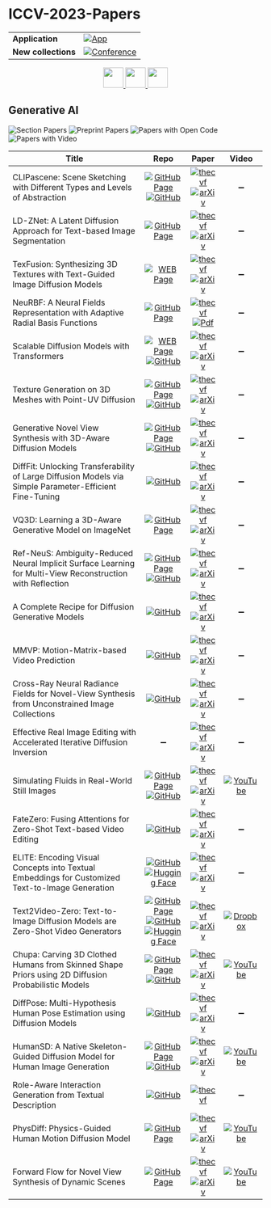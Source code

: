 # ICCV-2023-Papers

<table>
    <tr>
        <td><strong>Application</strong></td>
        <td>
            <a href="https://huggingface.co/spaces/DmitryRyumin/NewEraAI-Papers" style="float:left;">
                <img src="https://img.shields.io/badge/🤗-NewEraAI--Papers-FFD21F.svg" alt="App" />
            </a>
        </td>
    </tr>
    <tr>
        <td><strong>New collections</strong></td>
        <td>
            <a href="https://github.com/DmitryRyumin/ICCV-2023-Papers/blob/main/README.md">
                <img src="http://img.shields.io/badge/ICCV-2025-0073AE.svg" alt="Conference">
            </a>
        </td>
    </tr>
</table>

<div align="center">
    <a href="https://github.com/DmitryRyumin/ICCV-2023-Papers/blob/main/sections/2023/main/recognition-segmentation-and-shape-analysis.md">
        <img src="https://cdn.jsdelivr.net/gh/DmitryRyumin/NewEraAI-Papers@main/images/left.svg" width="40" alt="" />
    </a>
    <a href="https://github.com/DmitryRyumin/ICCV-2023-25-Papers/blob/main/README_2023.md">
        <img src="https://cdn.jsdelivr.net/gh/DmitryRyumin/NewEraAI-Papers@main/images/home.svg" width="40" alt="" />
    </a>
    <a href="https://github.com/DmitryRyumin/ICCV-2023-Papers/blob/main/sections/2023/main/humans-3d-modeling-and-driving.md">
        <img src="https://cdn.jsdelivr.net/gh/DmitryRyumin/NewEraAI-Papers@main/images/right.svg" width="40" alt="" />
    </a>
</div>

## Generative AI

![Section Papers](https://img.shields.io/badge/Section%20Papers-24-42BA16) ![Preprint Papers](https://img.shields.io/badge/Preprint%20Papers-23-b31b1b) ![Papers with Open Code](https://img.shields.io/badge/Papers%20with%20Open%20Code-17-1D7FBF) ![Papers with Video](https://img.shields.io/badge/Papers%20with%20Video-6-FF0000)

| **Title** | **Repo** | **Paper** | **Video** |
|-----------|:--------:|:---------:|:---------:|
| CLIPascene: Scene Sketching with Different Types and Levels of Abstraction | [![GitHub Page](https://img.shields.io/badge/GitHub-Page-159957.svg)](https://clipascene.github.io/CLIPascene/) <br /> [![GitHub](https://img.shields.io/github/stars/yael-vinker/SceneSketch?style=flat)](https://github.com/yael-vinker/SceneSketch) | [![thecvf](https://img.shields.io/badge/pdf-thecvf-7395C5.svg)](https://openaccess.thecvf.com/content/ICCV2023/papers/Vinker_CLIPascene_Scene_Sketching_with_Different_Types_and_Levels_of_Abstraction_ICCV_2023_paper.pdf) <br /> [![arXiv](https://img.shields.io/badge/arXiv-2211.17256-b31b1b.svg)](https://arxiv.org/abs/2211.17256) | :heavy_minus_sign: |
| LD-ZNet: A Latent Diffusion Approach for Text-based Image Segmentation | [![GitHub Page](https://img.shields.io/badge/GitHub-Page-159957.svg)](https://koutilya-pnvr.github.io/LD-ZNet/) | [![thecvf](https://img.shields.io/badge/pdf-thecvf-7395C5.svg)](https://openaccess.thecvf.com/content/ICCV2023/papers/PNVR_LD-ZNet_A_Latent_Diffusion_Approach_for_Text-Based_Image_Segmentation_ICCV_2023_paper.pdf) <br /> [![arXiv](https://img.shields.io/badge/arXiv-2303.12343-b31b1b.svg)](https://arxiv.org/abs/2303.12343) | :heavy_minus_sign: |
| TexFusion: Synthesizing 3D Textures with Text-Guided Image Diffusion Models | [![WEB Page](https://img.shields.io/badge/WEB-Page-159957.svg)](https://research.nvidia.com/labs/toronto-ai/texfusion/) | [![thecvf](https://img.shields.io/badge/pdf-thecvf-7395C5.svg)](https://openaccess.thecvf.com/content/ICCV2023/papers/Cao_TexFusion_Synthesizing_3D_Textures_with_Text-Guided_Image_Diffusion_Models_ICCV_2023_paper.pdf) <br /> [![arXiv](https://img.shields.io/badge/arXiv-2310.13772-b31b1b.svg)](https://arxiv.org/abs/2310.13772) | :heavy_minus_sign: |
| NeuRBF: A Neural Fields Representation with Adaptive Radial Basis Functions | [![GitHub Page](https://img.shields.io/badge/GitHub-Page-159957.svg)](https://oppo-us-research.github.io/NeuRBF-website/) | [![thecvf](https://img.shields.io/badge/pdf-thecvf-7395C5.svg)](https://openaccess.thecvf.com/content/ICCV2023/papers/Chen_NeuRBF_A_Neural_Fields_Representation_with_Adaptive_Radial_Basis_Functions_ICCV_2023_paper.pdf) <br /> [![Pdf](https://img.shields.io/badge/pdf-version-003B10.svg)](https://cse.buffalo.edu/~jsyuan/papers/2023/ICCV2023_zhang.pdf) | :heavy_minus_sign: |
| Scalable Diffusion Models with Transformers | [![WEB Page](https://img.shields.io/badge/WEB-Page-159957.svg)](https://www.wpeebles.com/DiT) <br /> [![GitHub](https://img.shields.io/github/stars/facebookresearch/DiT?style=flat)](https://github.com/facebookresearch/DiT) | [![thecvf](https://img.shields.io/badge/pdf-thecvf-7395C5.svg)](https://openaccess.thecvf.com/content/ICCV2023/papers/Peebles_Scalable_Diffusion_Models_with_Transformers_ICCV_2023_paper.pdf) <br /> [![arXiv](https://img.shields.io/badge/arXiv-2212.09748-b31b1b.svg)](https://arxiv.org/abs/2212.09748) | :heavy_minus_sign: |
| Texture Generation on 3D Meshes with Point-UV Diffusion | [![GitHub Page](https://img.shields.io/badge/GitHub-Page-159957.svg)](https://cvmi-lab.github.io/Point-UV-Diffusion/) <br /> [![GitHub](https://img.shields.io/github/stars/CVMI-Lab/Point-UV-Diffusion?style=flat)](https://github.com/CVMI-Lab/Point-UV-Diffusion) | [![thecvf](https://img.shields.io/badge/pdf-thecvf-7395C5.svg)](https://openaccess.thecvf.com/content/ICCV2023/papers/Yu_Texture_Generation_on_3D_Meshes_with_Point-UV_Diffusion_ICCV_2023_paper.pdf) <br /> [![arXiv](https://img.shields.io/badge/arXiv-2308.10490-b31b1b.svg)](https://arxiv.org/abs/2308.10490) | :heavy_minus_sign: |
| Generative Novel View Synthesis with 3D-Aware Diffusion Models | [![GitHub Page](https://img.shields.io/badge/GitHub-Page-159957.svg)](https://nvlabs.github.io/genvs/) <br /> [![GitHub](https://img.shields.io/github/stars/NVlabs/genvs?style=flat)](https://github.com/NVlabs/genvs) | [![thecvf](https://img.shields.io/badge/pdf-thecvf-7395C5.svg)](https://openaccess.thecvf.com/content/ICCV2023/papers/Chan_Generative_Novel_View_Synthesis_with_3D-Aware_Diffusion_Models_ICCV_2023_paper.pdf) <br /> [![arXiv](https://img.shields.io/badge/arXiv-2304.02602-b31b1b.svg)](https://arxiv.org/abs/2304.02602) | :heavy_minus_sign: |
| DiffFit: Unlocking Transferability of Large Diffusion Models via Simple Parameter-Efficient Fine-Tuning | [![GitHub](https://img.shields.io/github/stars/mkshing/DiffFit-pytorch?style=flat)](https://github.com/mkshing/DiffFit-pytorch) | [![thecvf](https://img.shields.io/badge/pdf-thecvf-7395C5.svg)](https://openaccess.thecvf.com/content/ICCV2023/papers/Xie_DiffFit_Unlocking_Transferability_of_Large_Diffusion_Models_via_Simple_Parameter-efficient_ICCV_2023_paper.pdf) <br /> [![arXiv](https://img.shields.io/badge/arXiv-2304.06648-b31b1b.svg)](https://arxiv.org/abs/2304.06648) | :heavy_minus_sign: |
| VQ3D: Learning a 3D-Aware Generative Model on ImageNet | [![GitHub Page](https://img.shields.io/badge/GitHub-Page-159957.svg)](https://kylesargent.github.io/vq3d) | [![thecvf](https://img.shields.io/badge/pdf-thecvf-7395C5.svg)](https://openaccess.thecvf.com/content/ICCV2023/papers/Sargent_VQ3D_Learning_a_3D-Aware_Generative_Model_on_ImageNet_ICCV_2023_paper.pdf) <br /> [![arXiv](https://img.shields.io/badge/arXiv-2302.06833-b31b1b.svg)](https://arxiv.org/abs/2302.06833) | :heavy_minus_sign: |
| Ref-NeuS: Ambiguity-Reduced Neural Implicit Surface Learning for Multi-View Reconstruction with Reflection | [![GitHub Page](https://img.shields.io/badge/GitHub-Page-159957.svg)](https://g3956.github.io/) <br /> [![GitHub](https://img.shields.io/github/stars/EnVision-Research/Ref-NeuS?style=flat)](https://github.com/EnVision-Research/Ref-NeuS) | [![thecvf](https://img.shields.io/badge/pdf-thecvf-7395C5.svg)](https://openaccess.thecvf.com/content/ICCV2023/papers/Ge_Ref-NeuS_Ambiguity-Reduced_Neural_Implicit_Surface_Learning_for_Multi-View_Reconstruction_with_ICCV_2023_paper.pdf) <br /> [![arXiv](https://img.shields.io/badge/arXiv-2303.10840-b31b1b.svg)](https://arxiv.org/abs/2303.10840) | :heavy_minus_sign: |
| A Complete Recipe for Diffusion Generative Models | [![GitHub](https://img.shields.io/github/stars/mandt-lab/PSLD?style=flat)](https://github.com/mandt-lab/PSLD) | [![thecvf](https://img.shields.io/badge/pdf-thecvf-7395C5.svg)](https://openaccess.thecvf.com/content/ICCV2023/papers/Pandey_A_Complete_Recipe_for_Diffusion_Generative_Models_ICCV_2023_paper.pdf) <br /> [![arXiv](https://img.shields.io/badge/arXiv-2303.01748-b31b1b.svg)](https://arxiv.org/abs/2303.01748) | :heavy_minus_sign: |
| MMVP: Motion-Matrix-based Video Prediction | [![GitHub](https://img.shields.io/github/stars/Kay1794/MMVP-motion-matrix-based-video-prediction?style=flat)](https://github.com/Kay1794/MMVP-motion-matrix-based-video-prediction) | [![thecvf](https://img.shields.io/badge/pdf-thecvf-7395C5.svg)](https://openaccess.thecvf.com/content/ICCV2023/papers/Zhong_MMVP_Motion-Matrix-Based_Video_Prediction_ICCV_2023_paper.pdf) <br /> [![arXiv](https://img.shields.io/badge/arXiv-2308.16154-b31b1b.svg)](https://arxiv.org/abs/2308.16154) | :heavy_minus_sign: |
| Cross-Ray Neural Radiance Fields for Novel-View Synthesis from Unconstrained Image Collections | [![GitHub](https://img.shields.io/github/stars/YifYang993/CR-NeRF-PyTorch?style=flat)](https://github.com/YifYang993/CR-NeRF-PyTorch) | [![thecvf](https://img.shields.io/badge/pdf-thecvf-7395C5.svg)](https://openaccess.thecvf.com/content/ICCV2023/papers/Yang_Cross-Ray_Neural_Radiance_Fields_for_Novel-View_Synthesis_from_Unconstrained_Image_ICCV_2023_paper.pdf) <br /> [![arXiv](https://img.shields.io/badge/arXiv-2307.08093-b31b1b.svg)](https://arxiv.org/abs/2307.08093) | :heavy_minus_sign: |
| Effective Real Image Editing with Accelerated Iterative Diffusion Inversion | :heavy_minus_sign: | [![thecvf](https://img.shields.io/badge/pdf-thecvf-7395C5.svg)](https://openaccess.thecvf.com/content/ICCV2023/papers/Pan_Effective_Real_Image_Editing_with_Accelerated_Iterative_Diffusion_Inversion_ICCV_2023_paper.pdf) <br /> [![arXiv](https://img.shields.io/badge/arXiv-2309.04907-b31b1b.svg)](https://arxiv.org/abs/2309.04907) | :heavy_minus_sign: |
| Simulating Fluids in Real-World Still Images | [![GitHub Page](https://img.shields.io/badge/GitHub-Page-159957.svg)](https://slr-sfs.github.io/) <br /> [![GitHub](https://img.shields.io/github/stars/simon3dv/SLR-SFS?style=flat)](https://github.com/simon3dv/SLR-SFS) | [![thecvf](https://img.shields.io/badge/pdf-thecvf-7395C5.svg)](https://openaccess.thecvf.com/content/ICCV2023/papers/Fan_Simulating_Fluids_in_Real-World_Still_Images_ICCV_2023_paper.pdf) <br /> [![arXiv](https://img.shields.io/badge/arXiv-2204.11335-b31b1b.svg)](https://arxiv.org/abs/2204.11335) | [![YouTube](https://img.shields.io/badge/YouTube-%23FF0000.svg?style=for-the-badge&logo=YouTube&logoColor=white)](https://www.youtube.com/watch?v=Aatrl16t-V8) |
| FateZero: Fusing Attentions for Zero-Shot Text-based Video Editing | [![GitHub](https://img.shields.io/github/stars/ChenyangQiQi/FateZero?style=flat)](https://github.com/ChenyangQiQi/FateZero) | [![thecvf](https://img.shields.io/badge/pdf-thecvf-7395C5.svg)](https://openaccess.thecvf.com/content/ICCV2023/papers/QI_FateZero_Fusing_Attentions_for_Zero-shot_Text-based_Video_Editing_ICCV_2023_paper.pdf) <br /> [![arXiv](https://img.shields.io/badge/arXiv-2303.09535-b31b1b.svg)](https://arxiv.org/abs/2303.09535) | :heavy_minus_sign: |
| ELITE: Encoding Visual Concepts into Textual Embeddings for Customized Text-to-Image Generation | [![GitHub](https://img.shields.io/github/stars/csyxwei/ELITE?style=flat)](https://github.com/csyxwei/ELITE) <br /> [![Hugging Face](https://img.shields.io/badge/🤗-Demo-FFD21F.svg)](https://huggingface.co/spaces/ELITE-library/ELITE) | [![thecvf](https://img.shields.io/badge/pdf-thecvf-7395C5.svg)](https://openaccess.thecvf.com/content/ICCV2023/papers/Wei_ELITE_Encoding_Visual_Concepts_into_Textual_Embeddings_for_Customized_Text-to-Image_ICCV_2023_paper.pdf) <br /> [![arXiv](https://img.shields.io/badge/arXiv-2302.13848-b31b1b.svg)](https://arxiv.org/abs/2302.13848) | :heavy_minus_sign: |
| Text2Video-Zero: Text-to-Image Diffusion Models are Zero-Shot Video Generators | [![GitHub Page](https://img.shields.io/badge/GitHub-Page-159957.svg)](https://text2video-zero.github.io/) <br /> [![GitHub](https://img.shields.io/github/stars/Picsart-AI-Research/Text2Video-Zero?style=flat)](https://github.com/Picsart-AI-Research/Text2Video-Zero) <br /> [![Hugging Face](https://img.shields.io/badge/🤗-Demo-FFD21F.svg)](https://huggingface.co/spaces/PAIR/Text2Video-Zero) | [![thecvf](https://img.shields.io/badge/pdf-thecvf-7395C5.svg)](https://openaccess.thecvf.com/content/ICCV2023/papers/Khachatryan_Text2Video-Zero_Text-to-Image_Diffusion_Models_are_Zero-Shot_Video_Generators_ICCV_2023_paper.pdf) <br /> [![arXiv](https://img.shields.io/badge/arXiv-2303.13439-b31b1b.svg)](https://arxiv.org/abs/2303.13439) | [![Dropbox](https://img.shields.io/badge/Dropbox-%233B4D98.svg?style=for-the-badge&logo=Dropbox&logoColor=white)](https://www.dropbox.com/s/uv90mi2z598olsq/Text2Video-Zero.MP4?dl=0) |
| Chupa: Carving 3D Clothed Humans from Skinned Shape Priors using 2D Diffusion Probabilistic Models | [![GitHub Page](https://img.shields.io/badge/GitHub-Page-159957.svg)](https://snuvclab.github.io/chupa/) <br /> [![GitHub](https://img.shields.io/github/stars/snuvclab/chupa?style=flat)](https://github.com/snuvclab/chupa) | [![thecvf](https://img.shields.io/badge/pdf-thecvf-7395C5.svg)](https://openaccess.thecvf.com/content/ICCV2023/papers/Kim_Chupa_Carving_3D_Clothed_Humans_from_Skinned_Shape_Priors_using_ICCV_2023_paper.pdf) <br /> [![arXiv](https://img.shields.io/badge/arXiv-2305.11870-b31b1b.svg)](https://arxiv.org/abs/2305.11870) | [![YouTube](https://img.shields.io/badge/YouTube-%23FF0000.svg?style=for-the-badge&logo=YouTube&logoColor=white)](https://www.youtube.com/watch?v=ZHwtbQSsQjw) |
| DiffPose: Multi-Hypothesis Human Pose Estimation using Diffusion Models | [![GitHub](https://img.shields.io/github/stars/bastianwandt/DiffPose?style=flat)](https://github.com/bastianwandt/DiffPose) | [![thecvf](https://img.shields.io/badge/pdf-thecvf-7395C5.svg)](https://openaccess.thecvf.com/content/ICCV2023/papers/Holmquist_DiffPose_Multi-hypothesis_Human_Pose_Estimation_using_Diffusion_Models_ICCV_2023_paper.pdf) <br /> [![arXiv](https://img.shields.io/badge/arXiv-2211.16487-b31b1b.svg)](https://arxiv.org/abs/2211.16487) | :heavy_minus_sign: |
| HumanSD: A Native Skeleton-Guided Diffusion Model for Human Image Generation | [![GitHub Page](https://img.shields.io/badge/GitHub-Page-159957.svg)](https://idea-research.github.io/HumanSD/) <br /> [![GitHub](https://img.shields.io/github/stars/IDEA-Research/HumanSD?style=flat)](https://github.com/IDEA-Research/HumanSD) | [![thecvf](https://img.shields.io/badge/pdf-thecvf-7395C5.svg)](https://openaccess.thecvf.com/content/ICCV2023/papers/Ju_HumanSD_A_Native_Skeleton-Guided_Diffusion_Model_for_Human_Image_Generation_ICCV_2023_paper.pdf) <br /> [![arXiv](https://img.shields.io/badge/arXiv-2304.04269-b31b1b.svg)](https://arxiv.org/abs/2304.04269) | [![YouTube](https://img.shields.io/badge/YouTube-%23FF0000.svg?style=for-the-badge&logo=YouTube&logoColor=white)](https://www.youtube.com/watch?v=rVy8eWCWRmg) |
| Role-Aware Interaction Generation from Textual Description | [![GitHub](https://img.shields.io/github/stars/line/Human-Interaction-Generation?style=flat)](https://github.com/line/Human-Interaction-Generation) | [![thecvf](https://img.shields.io/badge/pdf-thecvf-7395C5.svg)](https://openaccess.thecvf.com/content/ICCV2023/papers/Tanaka_Role-Aware_Interaction_Generation_from_Textual_Description_ICCV_2023_paper.pdf) | :heavy_minus_sign: |
| PhysDiff: Physics-Guided Human Motion Diffusion Model | [![GitHub Page](https://img.shields.io/badge/GitHub-Page-159957.svg)](https://nvlabs.github.io/PhysDiff/) | [![thecvf](https://img.shields.io/badge/pdf-thecvf-7395C5.svg)](https://openaccess.thecvf.com/content/ICCV2023/papers/Yuan_PhysDiff_Physics-Guided_Human_Motion_Diffusion_Model_ICCV_2023_paper.pdf) <br /> [![arXiv](https://img.shields.io/badge/arXiv-2212.02500-b31b1b.svg)](https://arxiv.org/abs/2212.02500) | [![YouTube](https://img.shields.io/badge/YouTube-%23FF0000.svg?style=for-the-badge&logo=YouTube&logoColor=white)](https://www.youtube.com/watch?v=y8Tdcvzjfjg) |
| Forward Flow for Novel View Synthesis of Dynamic Scenes | [![GitHub Page](https://img.shields.io/badge/GitHub-Page-159957.svg)](https://npucvr.github.io/ForwardFlowDNeRF/) | [![thecvf](https://img.shields.io/badge/pdf-thecvf-7395C5.svg)](https://openaccess.thecvf.com/content/ICCV2023/papers/Guo_Forward_Flow_for_Novel_View_Synthesis_of_Dynamic_Scenes_ICCV_2023_paper.pdf) <br /> [![arXiv](https://img.shields.io/badge/arXiv-2309.17390-b31b1b.svg)](https://arxiv.org/abs/2309.17390) | [![YouTube](https://img.shields.io/badge/YouTube-%23FF0000.svg?style=for-the-badge&logo=YouTube&logoColor=white)](https://www.youtube.com/watch?v=AiUogciQlW8) |
